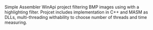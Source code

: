 Simple Assembler WinApi project filtering BMP images using with a highlighting filter.
Projcet includes implementation in C++ and MASM as DLLs, multi-threading withability to choose number of threads and time measuring.
